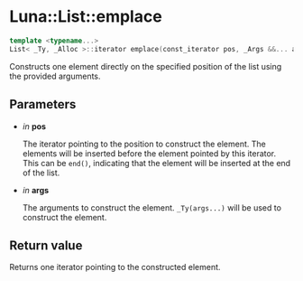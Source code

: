 # Luna::List::emplace

```c++
template <typename...>
List< _Ty, _Alloc >::iterator emplace(const_iterator pos, _Args &&... args)
```

Constructs one element directly on the specified position of the list using the provided arguments. 



## Parameters
* *in* **pos**

    The iterator pointing to the position to construct the element. The elements will be inserted before the element pointed by this iterator. This can be `end()`, indicating that the element will be inserted at the end of the list. 

* *in* **args**

    The arguments to construct the element. `_Ty(args...)` will be used to construct the element. 

## Return value
Returns one iterator pointing to the constructed element. 

